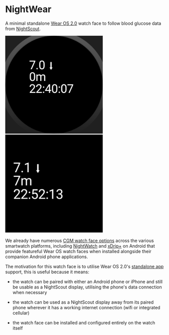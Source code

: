 # NightWear

A minimal standalone [Wear OS 2.0](https://wearos.google.com) watch face to follow blood glucose data from [NightScout](http://www.nightscout.info/).

<img src="/app/src/main/res/drawable-nodpi/preview_circle.png" width="310" height="310"> <img src="/app/src/main/res/drawable-nodpi/preview_square.png" width="310" height="310">

We already have numerous [CGM watch face options](http://www.nightscout.info/wiki/cgm-watchfaces) across the various smartwatch platforms, including [NightWatch](https://github.com/StephenBlackWasAlreadyTaken/NightWatch) and [xDrip+](https://github.com/NightscoutFoundation/xDrip) on Android that provide featureful Wear OS watch faces when installed alongside their companion Android phone applications.

The motivation for this watch face is to utilise Wear OS 2.0's [standalone app](https://developer.android.com/training/wearables/apps/standalone-apps) support, this is useful because it means:

- the watch can be paired with either an Android phone or iPhone and still be usable as a NightScout display, utilising the phone's data connection when necessary

- the watch can be used as a NightScout display away from its paired phone wherever it has a working internet connection (wifi or integrated cellular)

- the watch face can be installed and configured entirely on the watch itself
